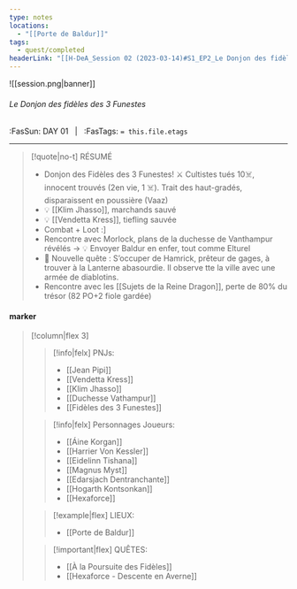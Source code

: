 ```yaml
---
type: notes
locations:
  - "[[Porte de Baldur]]"
tags:
  - quest/completed
headerLink: "[[H-DeA_Session 02 (2023-03-14)#S1_EP2_Le Donjon des fidèles des 3 Funestes|H-DeA_02_Le Donjon des fidèles des 3 Funestes]]"
---
```


![[session.png|banner]]
###### Le Donjon des fidèles des 3 Funestes
<span class="sub2">:FasSun: DAY 01 &nbsp; | &nbsp; :FasTags: `= this.file.etags`</span>
___

> [!quote|no-t] RÉSUMÉ
>- Donjon des Fidèles des 3 Funestes! ⚔️ Cultistes tués 10☠️, innocent trouvés (2en vie, 1 ☠️). Trait des haut-gradés, disparaissent en poussière (Vaaz)   
>- 💡 [[Klim Jhasso]], marchands sauvé
>- 💡 [[Vendetta Kress]], tiefling sauvée
>- Combat + Loot :] 
>- Rencontre avec Morlock, plans de la duchesse de Vanthampur révélés -> 💡 Envoyer Baldur en enfer, tout comme Elturel
>- 🎯 Nouvelle quête : S’occuper de Hamrick, prêteur de gages, à trouver à la Lanterne abasourdie. Il observe tte la ville avec une armée de diablotins. 
>- Rencontre avec les [[Sujets de la Reine Dragon]], perte de 80% du trésor (82 PO+2 fiole gardée)

#### marker
> [!column|flex 3]
>> [!info|felx] PNJs:
>> - [[Jean Pipi]]
>> - [[Vendetta Kress]]
>> - [[Klim Jhasso]]
>> - [[Duchesse Vathampur]]
>> - [[Fidèles des 3 Funestes]]
>
>> [!info|felx] Personnages Joueurs:
>> - [[Áine Korgan]]
>> - [[Harrier Von Kessler]]
>> - [[Eidelinn Tishana]]
>> - [[Magnus Myst]]
>> - [[Edarsjach Dentranchante]]
>> - [[Hogarth Kontsonkan]]
>> - [[Hexaforce]]
>
>> [!example|flex] LIEUX:
>> - [[Porte de Baldur]]
>
>> [!important|flex] QUÊTES:
>> - [[À la Poursuite des Fidèles]]
>> - [[Hexaforce - Descente en Averne]]
